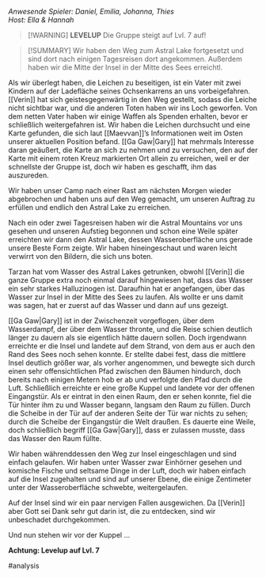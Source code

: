 _Anwesende Spieler: Daniel, Emilia, Johanna, Thies_  
_Host: Ella & Hannah_

>[!WARNING] **LEVELUP**
>Die Gruppe steigt auf Lvl. 7 auf!

>[!SUMMARY]
>Wir haben den Weg zum Astral Lake fortgesetzt und sind dort nach einigen Tagesreisen dort angekommen. Außerdem haben wir die Mitte der Insel in der Mitte des Sees erreichtl.

Als wir überlegt haben, die Leichen zu beseitigen, ist ein Vater mit zwei Kindern auf der Ladefläche seines Ochsenkarrens an uns vorbeigefahren. [[Verin]] hat sich geistesgegenwärtig in den Weg gestellt, sodass die Leiche nicht sichtbar war, und die anderen Toten haben wir ins Loch geworfen. Von dem netten Vater haben wir einige Waffen als Spenden erhalten, bevor er schließlich weitergefahren ist. Wir haben die Leichen durchsucht und eine Karte gefunden, die sich laut [[Maevvan]]’s Informationen weit im Osten unserer aktuellen Position befand. [[Ga Gaw|Gary]] hat mehrmals Interesse daran geäußert, die Karte an sich zu nehmen und zu versuchen, den auf der Karte mit einem roten Kreuz markierten Ort allein zu erreichen, weil er der schnellste der Gruppe ist, doch wir haben es geschafft, ihm das auszureden.

Wir haben unser Camp nach einer Rast am nächsten Morgen wieder abgebrochen und haben uns auf den Weg gemacht, um unseren Auftrag zu erfüllen und endlich den Astral Lake zu erreichen.

Nach ein oder zwei Tagesreisen haben wir die Astral Mountains vor uns gesehen und unseren Aufstieg begonnen und schon eine Weile später erreichten wir dann den Astral Lake, dessen Wasseroberfläche uns gerade unsere Beste Form zeigte. Wir haben hineingeschaut und waren leicht verwirrt von den Bildern, die sich uns boten.

Tarzan hat vom Wasser des Astral Lakes getrunken, obwohl [[Verin]] die ganze Gruppe extra noch einmal darauf hingewiesen hat, dass das Wasser ein sehr starkes Halluzinogen ist. Daraufhin hat er angefangen, über das Wasser zur Insel in der Mitte des Sees zu laufen. Als wollte er uns damit was sagen, hat er zuerst auf das Wasser und dann auf uns gezeigt.

[[Ga Gaw|Gary]] ist in der Zwischenzeit vorgeflogen, über dem Wasserdampf, der über dem Wasser thronte, und die Reise schien deutlich länger zu dauern als sie eigentlich hätte dauern sollen. Doch irgendwann erreichte er die Insel und landete auf dem Strand, von dem aus er auch den Rand des Sees noch sehen konnte. Er stellte dabei fest, dass die mittlere Insel deutlich größer war, als vorher angenommen, und bewegte sich durch einen sehr offensichtlichen Pfad zwischen den Bäumen hindurch, doch bereits nach einigen Metern hob er ab und verfolgte den Pfad durch die Luft. Schließlich erreichte er eine große Kuppel und landete vor der offenen Eingangstür. Als er eintrat in den einen Raum, den er sehen konnte, fiel die Tür hinter ihm zu und Wasser begann, langsam den Raum zu füllen. Durch die Scheibe in der Tür auf der anderen Seite der Tür war nichts zu sehen; durch die Scheibe der Eingangstür die Welt draußen. Es dauerte eine Weile, doch schließlich begriff [[Ga Gaw|Gary]], dass er zulassen musste, dass das Wasser den Raum füllte.

Wir haben währenddessen den Weg zur Insel eingeschlagen und sind einfach gelaufen. Wir haben unter Wasser zwar Einhörner gesehen und komische Fische und seltsame Dinge in der Luft, doch wir haben einfach auf die Insel zugehalten und sind auf unserer Ebene, die einige Zentimeter unter der Wasseroberfläche schwebte, weitergelaufen.

Auf der Insel sind wir ein paar nervigen Fallen ausgewichen. Da [[Verin]] aber Gott sei Dank sehr gut darin ist, die zu entdecken, sind wir unbeschadet durchgekommen.

Und nun stehen wir vor der Kuppel ...

**Achtung: Levelup auf Lvl. 7**

#analysis